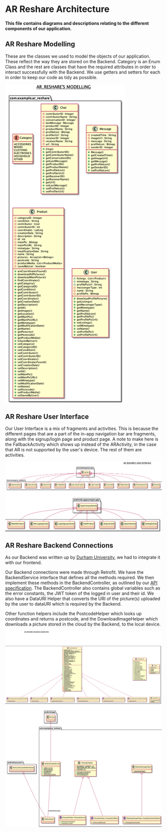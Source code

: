 # AR Reshare Architecture

#### This file contains diagrams and descriptions relating to the different components of our application.

## AR Reshare Modelling

These are the classes we used to model the objects of our application. These reflect the way they are stored on the Backend. Category is an Enum Class and the rest are classes that have the required attributes in order to interact successfully with the Backend. We use getters and setters for each in order to keep our code as tidy as possible. 

![AR Reshare Model](ar-reshare-models.png)

## AR Reshare User Interface

Our User Interface is a mix of fragments and activities. This is because the different pages that are a part of the in-app navigation bar are fragments, along with the signup/login page and product page. A note to make here is the FallbackActivity which shows up instead of the ARActivity, in the case that AR is not supported by the user's device. The rest of them are activities. 
 
![AR Reshare UI Fragments](ar-reshare-ui-fragments.png)
![AR Reshare UI Activities](ar-reshare-ui-activities.png)

## AR Reshare Backend Connections

As our Backend was written up by [Durham University](https://github.com/AR-Reshare/AR-Reshare), we had to integrate it with our frontend. 

Our Backend connections were made through Retrofit. We have the BackendService interface that defines all the methods required. We then implement these methods in the BackendController, as outlined by our [API specification](https://ar-reshare.herokuapp.com/#/). The BackendController also contains global variables such as the error constants, the JWT token of the logged in user and their id. We also have a DataURI Helper that converts the URI of the picture(s) uploaded by the user to dataURI which is required by the Backend. 

Other function helpers include the PostcodeHelper which looks up coordinates and returns a postcode, and the DownloadImageHelper which downloads a picture stored in the cloud by the Backend, to the local device. 

![AR Reshare Backend Endpoints](ar-reshare-backend-endpoints.png)
![AR Reshare Backend Helpers](ar-reshare-backend-helpers.png)




